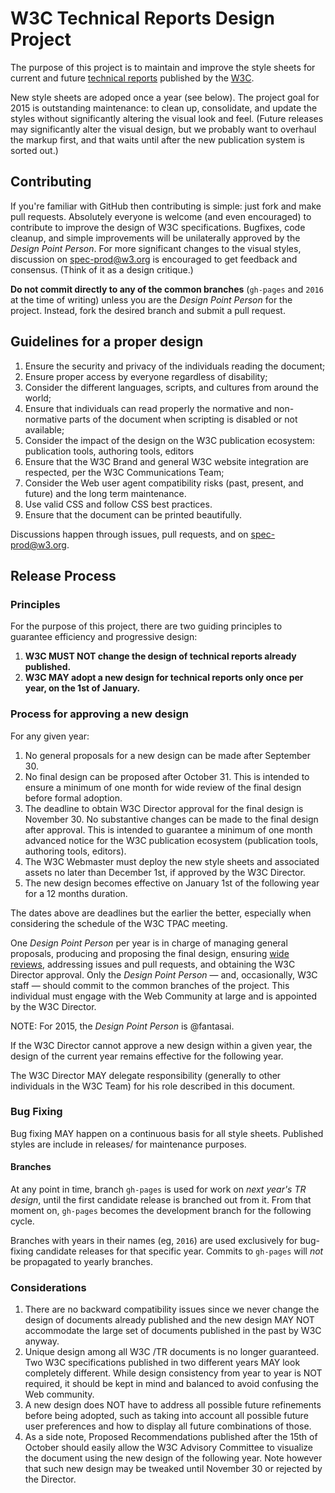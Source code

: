 # W3C Technical Reports Design Project

The purpose of this project is to maintain and improve the style sheets
for current and future [technical reports](http://www.w3.org/TR/) published by the [W3C](http://www.w3.org/).

New style sheets are adoped once a year (see below).
The project goal for 2015 is outstanding maintenance:
to clean up, consolidate, and update the styles without significantly altering the visual look and feel.
(Future releases may significantly alter the visual design,
but we probably want to overhaul the markup first,
and that waits until after the new publication system is sorted out.)

## Contributing

If you're familiar with GitHub then contributing is simple: just fork and make pull requests.
Absolutely everyone is welcome (and even encouraged) to contribute to improve the design of W3C specifications.
Bugfixes, code cleanup, and simple improvements will be unilaterally approved by the *Design Point Person*.
For more significant changes to the visual styles,
discussion on spec-prod@w3.org is encouraged to get feedback and consensus.
(Think of it as a design critique.)

**Do not commit directly to any of the common branches** (`gh-pages` and `2016` at the time of writing) unless you are the *Design Point Person* for the project.
Instead, fork the desired branch and submit a pull request.

## Guidelines for a proper design

1. Ensure the security and privacy of the individuals reading the document;
2. Ensure proper access by everyone regardless of disability;
3. Consider the different languages, scripts, and cultures from around the world;
4. Ensure that individuals can read properly the normative and non-normative parts of the document when scripting is disabled or not available;
5. Consider the impact of the design on the W3C publication ecosystem: publication tools, authoring tools, editors
6. Ensure that the W3C Brand and general W3C website integration are respected, per the W3C Communications Team;
7. Consider the Web user agent compatibility risks (past, present, and future) and the long term maintenance.
8. Use valid CSS and follow CSS best practices.
9. Ensure that the document can be printed beautifully.

Discussions happen through issues, pull requests, and on spec-prod@w3.org.


## Release Process

### Principles

For the purpose of this project, there are two guiding principles to guarantee efficiency and progressive design:

1. **W3C MUST NOT change the design of technical reports already published.**
2. **W3C MAY adopt a new design for technical reports only once per year, on the 1st of January.**

### Process for approving a new design

For any given year:

1. No general proposals for a new design can be made after September 30.
2. No final design can be proposed after October 31. This is intended to ensure a minimum of one month for wide review of the final design before formal adoption.
3. The deadline to obtain W3C Director approval for the final design is November 30. No substantive changes can be made to the final design after approval. This is intended to guarantee a minimum of one month advanced notice for the W3C publication ecosystem (publication tools, authoring tools, editors).
4. The W3C Webmaster must deploy the new style sheets and associated assets no later than December 1st, if approved by the W3C Director.
5. The new design becomes effective on January 1st of the following year for a 12 months duration.

The dates above are deadlines but the earlier the better, especially when considering the schedule of the W3C TPAC meeting.

One _Design Point Person_ per year is in charge of managing general proposals,
producing and proposing the final design,
ensuring [wide reviews](https://www.w3.org/2015/Process-20150901/#wide-review),
addressing issues and pull requests,
and obtaining the W3C Director approval.
Only the *Design Point Person*&nbsp;&mdash;&nbsp;and, occasionally, W3C staff&nbsp;&mdash;&nbsp;should commit to the common branches of the project.
This individual must engage with the Web Community at large and is appointed by the W3C Director.

NOTE: For 2015, the *Design Point Person* is @fantasai.

If the W3C Director cannot approve a new design within a given year, the design of the current year remains effective for the following year.

The W3C Director MAY delegate responsibility (generally to other individuals in the W3C Team) for his role described in this document.

### Bug Fixing

Bug fixing MAY happen on a continuous basis for all style sheets. Published styles are include in releases/ for maintenance purposes.

#### Branches

At any point in time, branch `gh-pages` is used for work on *next year's TR design*, until the first candidate release is branched out from it.
From that moment on, `gh-pages` becomes the development branch for the following cycle.

Branches with years in their names (eg, `2016`) are used exclusively for bug-fixing candidate releases for that specific year.
Commits to `gh-pages` will *not* be propagated to yearly branches.

### Considerations

1. There are no backward compatibility issues since we never change the design of documents already published and the new design MAY NOT accommodate the large set of documents published in the past by W3C anyway.
2. Unique design among all W3C /TR documents is no longer guaranteed. Two W3C specifications published in two different years MAY look completely different. While design consistency from year to year is NOT required, it should be kept in mind and balanced to avoid confusing the Web community.
3. A new design does NOT have to address all possible future refinements before being adopted, such as taking into account all possible future user preferences and how to display all future combinations of those.
4. As a side note, Proposed Recommendations published after the 15th of October should easily allow the W3C Advisory Committee to visualize the document using the new design of the following year. Note however that such new design may be tweaked until November 30 or rejected by the Director.
